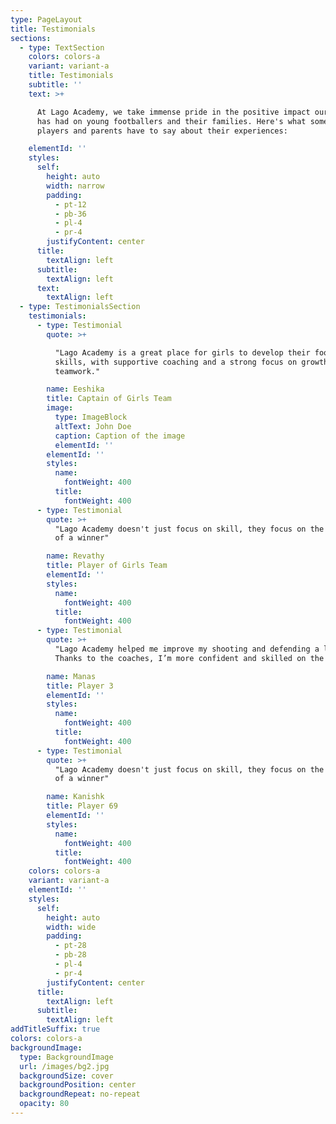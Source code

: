 ```yaml
---
type: PageLayout
title: Testimonials
sections:
  - type: TextSection
    colors: colors-a
    variant: variant-a
    title: Testimonials
    subtitle: ''
    text: >+

      At Lago Academy, we take immense pride in the positive impact our academy
      has had on young footballers and their families. Here's what some of our
      players and parents have to say about their experiences:

    elementId: ''
    styles:
      self:
        height: auto
        width: narrow
        padding:
          - pt-12
          - pb-36
          - pl-4
          - pr-4
        justifyContent: center
      title:
        textAlign: left
      subtitle:
        textAlign: left
      text:
        textAlign: left
  - type: TestimonialsSection
    testimonials:
      - type: Testimonial
        quote: >+

          "Lago Academy is a great place for girls to develop their football
          skills, with supportive coaching and a strong focus on growth and
          teamwork."

        name: Eeshika
        title: Captain of Girls Team
        image:
          type: ImageBlock
          altText: John Doe
          caption: Caption of the image
          elementId: ''
        elementId: ''
        styles:
          name:
            fontWeight: 400
          title:
            fontWeight: 400
      - type: Testimonial
        quote: >+
          "Lago Academy doesn't just focus on skill, they focus on the mentality
          of a winner"

        name: Revathy
        title: Player of Girls Team
        elementId: ''
        styles:
          name:
            fontWeight: 400
          title:
            fontWeight: 400
      - type: Testimonial
        quote: >+
          "Lago Academy helped me improve my shooting and defending a lot.
          Thanks to the coaches, I’m more confident and skilled on the field!"

        name: Manas
        title: Player 3
        elementId: ''
        styles:
          name:
            fontWeight: 400
          title:
            fontWeight: 400
      - type: Testimonial
        quote: >+
          "Lago Academy doesn't just focus on skill, they focus on the mentality
          of a winner"

        name: Kanishk
        title: Player 69
        elementId: ''
        styles:
          name:
            fontWeight: 400
          title:
            fontWeight: 400
    colors: colors-a
    variant: variant-a
    elementId: ''
    styles:
      self:
        height: auto
        width: wide
        padding:
          - pt-28
          - pb-28
          - pl-4
          - pr-4
        justifyContent: center
      title:
        textAlign: left
      subtitle:
        textAlign: left
addTitleSuffix: true
colors: colors-a
backgroundImage:
  type: BackgroundImage
  url: /images/bg2.jpg
  backgroundSize: cover
  backgroundPosition: center
  backgroundRepeat: no-repeat
  opacity: 80
---
```

